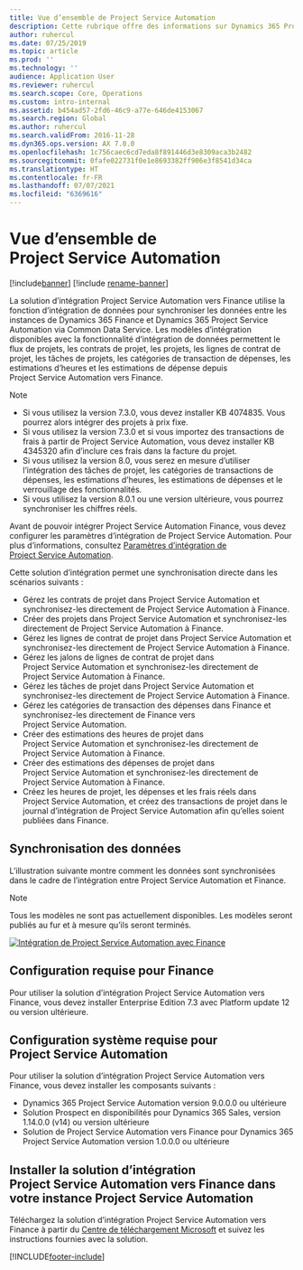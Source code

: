 ```yaml
---
title: Vue d’ensemble de Project Service Automation
description: Cette rubrique offre des informations sur Dynamics 365 Project Service Automation vers la solution d’intégration Dynamics 365 Finance.
author: ruhercul
ms.date: 07/25/2019
ms.topic: article
ms.prod: ''
ms.technology: ''
audience: Application User
ms.reviewer: ruhercul
ms.search.scope: Core, Operations
ms.custom: intro-internal
ms.assetid: b454ad57-2fd6-46c9-a77e-646de4153067
ms.search.region: Global
ms.author: ruhercul
ms.search.validFrom: 2016-11-28
ms.dyn365.ops.version: AX 7.0.0
ms.openlocfilehash: 1c756caec6cd7eda8f891446d3e8309aca3b2482
ms.sourcegitcommit: 0fafe022731f0e1e8693382ff906e3f8541d34ca
ms.translationtype: HT
ms.contentlocale: fr-FR
ms.lasthandoff: 07/07/2021
ms.locfileid: "6369616"
---
```

# <a name="project-service-automation-overview"></a>Vue d’ensemble de Project Service Automation

[!include[banner](../includes/banner.md)]
[!include [rename-banner](~/includes/cc-data-platform-banner.md)]

La solution d’intégration Project Service Automation vers Finance utilise la fonction d’intégration de données pour synchroniser les données entre les instances de Dynamics 365 Finance et Dynamics 365 Project Service Automation via Common Data Service. Les modèles d’intégration disponibles avec la fonctionnalité d’intégration de données permettent le flux de projets, les contrats de projet, les projets, les lignes de contrat de projet, les tâches de projets, les catégories de transaction de dépenses, les estimations d’heures et les estimations de dépense depuis Project Service Automation vers Finance.

> [!NOTE]
> - Si vous utilisez la version 7.3.0, vous devez installer KB 4074835. Vous pourrez alors intégrer des projets à prix fixe.
> - Si vous utilisez la version 7.3.0 et si vous importez des transactions de frais à partir de Project Service Automation, vous devez installer KB 4345320 afin d’inclure ces frais dans la facture du projet.
> - Si vous utilisez la version 8.0, vous serez en mesure d’utiliser l’intégration des tâches de projet, les catégories de transactions de dépenses, les estimations d’heures, les estimations de dépenses et le verrouillage des fonctionnalités.
> - Si vous utilisez la version 8.0.1 ou une version ultérieure, vous pourrez synchroniser les chiffres réels.

Avant de pouvoir intégrer Project Service Automation Finance, vous devez configurer les paramètres d’intégration de Project Service Automation. Pour plus d’informations, consultez [Paramètres d’intégration de Project Service Automation](PSA-parameters.md).

Cette solution d’intégration permet une synchronisation directe dans les scénarios suivants :

- Gérez les contrats de projet dans Project Service Automation et synchronisez-les directement de Project Service Automation à Finance.
- Créer des projets dans Project Service Automation et synchronisez-les directement de Project Service Automation à Finance.
- Gérez les lignes de contrat de projet dans Project Service Automation et synchronisez-les directement de Project Service Automation à Finance.
- Gérez les jalons de lignes de contrat de projet dans Project Service Automation et synchronisez-les directement de Project Service Automation à Finance.
- Gérez les tâches de projet dans Project Service Automation et synchronisez-les directement de Project Service Automation à Finance.
- Gérez les catégories de transaction des dépenses dans Finance et synchronisez-les directement de Finance vers Project Service Automation.
- Créer des estimations des heures de projet dans Project Service Automation et synchronisez-les directement de Project Service Automation à Finance.
- Créer des estimations des dépenses de projet dans Project Service Automation et synchronisez-les directement de Project Service Automation à Finance.
- Créez les heures de projet, les dépenses et les frais réels dans Project Service Automation, et créez des transactions de projet dans le journal d’intégration de Project Service Automation afin qu’elles soient publiées dans Finance.

## <a name="data-synchronization"></a>Synchronisation des données

L’illustration suivante montre comment les données sont synchronisées dans le cadre de l’intégration entre Project Service Automation et Finance.

> [!NOTE]
> Tous les modèles ne sont pas actuellement disponibles. Les modèles seront publiés au fur et à mesure qu’ils seront terminés.

[![Intégration de Project Service Automation avec Finance](./media/PSA-integration.png)](./media/PSA-integration.png)

## <a name="system-requirements-for-finance"></a>Configuration requise pour Finance

Pour utiliser la solution d’intégration Project Service Automation vers Finance, vous devez installer Enterprise Edition 7.3 avec Platform update 12 ou version ultérieure.

## <a name="system-requirements-for-project-service-automation"></a>Configuration système requise pour Project Service Automation

Pour utiliser la solution d’intégration Project Service Automation vers Finance, vous devez installer les composants suivants :

- Dynamics 365 Project Service Automation version 9.0.0.0 ou ultérieure
- Solution Prospect en disponibilités pour Dynamics 365 Sales, version 1.14.0.0 (v14) ou version ultérieure
- Solution de Project Service Automation vers Finance pour Dynamics 365 Project Service Automation version 1.0.0.0 ou ultérieure

## <a name="install-the-project-service-automation-to-finance-integration-solution-in-your-project-service-automation-instance"></a>Installer la solution d’intégration Project Service Automation vers Finance dans votre instance Project Service Automation

Téléchargez la solution d’intégration Project Service Automation vers Finance à partir du [Centre de téléchargement Microsoft](https://www.microsoft.com/download/details.aspx?id=57016) et suivez les instructions fournies avec la solution.


[!INCLUDE[footer-include](../includes/footer-banner.md)]